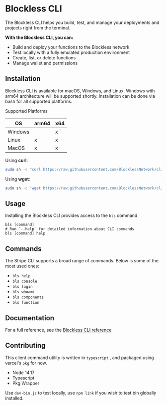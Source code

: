 # Blockless CLI
The Blockless CLI helps you build, test, and manage your deployments and projects right from the terminal.

**With the Blockless CLI, you can:**

- Build and deploy your functions to the Blockless network
- Test locally with a fully emulated production environment
- Create, list, or delete functions
- Manage wallet and permissions

## Installation

Blockless CLI is available for macOS, Windows, and Linux. Windows with arm64 architecture will be supported shortly. Installation can be done via bash for all supported platforms.

Supported Platforms

| OS      | arm64 | x64 |
| ------- | ----- | --- |
| Windows |       | x   |
| Linux   | x     | x   |
| MacOS   | x     | x   |

Using **curl**:

```bash
sudo sh -c "curl https://raw.githubusercontent.com/BlocklessNetwork/cli/main/download.sh | bash"
```

Using **wget**:

```bash
sudo sh -c "wget https://raw.githubusercontent.com/BlocklessNetwork/cli/main/download.sh -v -O download.sh; chmod +x download.sh; ./download.sh; rm -rf download.sh"
```

## Usage

Installing the Blockless CLI provides access to the `bls` command.

```sh-session
bls [command]
# Run `--help` for detailed information about CLI commands
bls [command] help
```

## Commands

The Stripe CLI supports a broad range of commands. Below is some of the most used ones:
- `bls help`
- `bls console`
- `bls login`
- `bls whoami`
- `bls components`
- `bls function`

## Documentation

For a full reference, see the [Blockless CLI reference](https://docs.blockless.network/docs/cli)

## Contributing

This client command utility is written in `typescript` , and packaged using vercel's `pkg` for now.

- Node 14.17
- Typescript
- Pkg Wrapper

Use `dev-bin.js` to test locally, use `npm link` if you wish to test bin globally installed.
